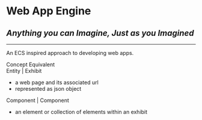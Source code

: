 # Web App Engine

## *Anything you can Imagine, Just as you Imagined*

---

An ECS inspired approach to developing web apps.



Concept       Equivalent      
Entity      | Exhibit 
- a web page and its associated url
- represented as json object

Component   | Component 
- an element or collection of elements within an exhibit


